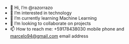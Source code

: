 - 👋 Hi, I’m @razorrazo
- 👀 I’m interested in technology
- 🌱 I’m currently learning Machine Learning
- 💞️ I’m looking to collaborate on projects
- 📫 How to reach me: +59178438030 mobile phone and marcelo94@gmail.com email address

<!---
razorrazo/razorrazo is a ✨ special ✨ repository because its `README.md` (this file) appears on your GitHub profile.
You can click the Preview link to take a look at your changes.
--->
